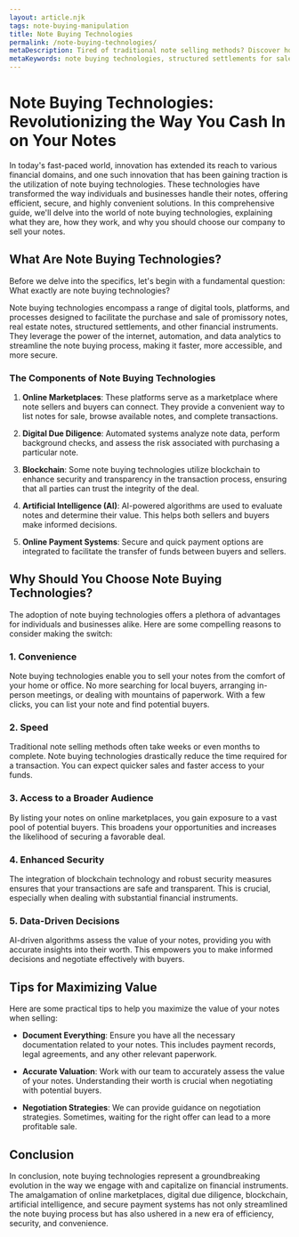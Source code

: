 ```yaml
---
layout: article.njk
tags: note-buying-manipulation
title: Note Buying Technologies
permalink: /note-buying-technologies/
metaDescription: Tired of traditional note selling methods? Discover how note buying technologies can revolutionize the way you sell your notes. Enjoy a convenient, secure, and efficient process with our expert guidance.
metaKeywords: note buying technologies, structured settlements for sale, real estate notes for sale
---
```


# Note Buying Technologies: Revolutionizing the Way You Cash In on Your Notes

In today's fast-paced world, innovation has extended its reach to various financial domains, and one such innovation that has been gaining traction is the utilization of note buying technologies. These technologies have transformed the way individuals and businesses handle their notes, offering efficient, secure, and highly convenient solutions. In this comprehensive guide, we'll delve into the world of note buying technologies, explaining what they are, how they work, and why you should choose our company to sell your notes.

## What Are Note Buying Technologies?

Before we delve into the specifics, let's begin with a fundamental question: What exactly are note buying technologies?

Note buying technologies encompass a range of digital tools, platforms, and processes designed to facilitate the purchase and sale of promissory notes, real estate notes, structured settlements, and other financial instruments. They leverage the power of the internet, automation, and data analytics to streamline the note buying process, making it faster, more accessible, and more secure.

### The Components of Note Buying Technologies

1. **Online Marketplaces**: These platforms serve as a marketplace where note sellers and buyers can connect. They provide a convenient way to list notes for sale, browse available notes, and complete transactions.

2. **Digital Due Diligence**: Automated systems analyze note data, perform background checks, and assess the risk associated with purchasing a particular note.

3. **Blockchain**: Some note buying technologies utilize blockchain to enhance security and transparency in the transaction process, ensuring that all parties can trust the integrity of the deal.

4. **Artificial Intelligence (AI)**: AI-powered algorithms are used to evaluate notes and determine their value. This helps both sellers and buyers make informed decisions.

5. **Online Payment Systems**: Secure and quick payment options are integrated to facilitate the transfer of funds between buyers and sellers.

## Why Should You Choose Note Buying Technologies?

The adoption of note buying technologies offers a plethora of advantages for individuals and businesses alike. Here are some compelling reasons to consider making the switch:

### 1. Convenience

Note buying technologies enable you to sell your notes from the comfort of your home or office. No more searching for local buyers, arranging in-person meetings, or dealing with mountains of paperwork. With a few clicks, you can list your note and find potential buyers.

### 2. Speed

Traditional note selling methods often take weeks or even months to complete. Note buying technologies drastically reduce the time required for a transaction. You can expect quicker sales and faster access to your funds.

### 3. Access to a Broader Audience

By listing your notes on online marketplaces, you gain exposure to a vast pool of potential buyers. This broadens your opportunities and increases the likelihood of securing a favorable deal.

### 4. Enhanced Security

The integration of blockchain technology and robust security measures ensures that your transactions are safe and transparent. This is crucial, especially when dealing with substantial financial instruments.

### 5. Data-Driven Decisions

AI-driven algorithms assess the value of your notes, providing you with accurate insights into their worth. This empowers you to make informed decisions and negotiate effectively with buyers.

## Tips for Maximizing Value

Here are some practical tips to help you maximize the value of your notes when selling:

- **Document Everything**: Ensure you have all the necessary documentation related to your notes. This includes payment records, legal agreements, and any other relevant paperwork.

- **Accurate Valuation**: Work with our team to accurately assess the value of your notes. Understanding their worth is crucial when negotiating with potential buyers.

- **Negotiation Strategies**: We can provide guidance on negotiation strategies. Sometimes, waiting for the right offer can lead to a more profitable sale.

## Conclusion

In conclusion, note buying technologies represent a groundbreaking evolution in the way we engage with and capitalize on financial instruments. The amalgamation of online marketplaces, digital due diligence, blockchain, artificial intelligence, and secure payment systems has not only streamlined the note buying process but has also ushered in a new era of efficiency, security, and convenience.